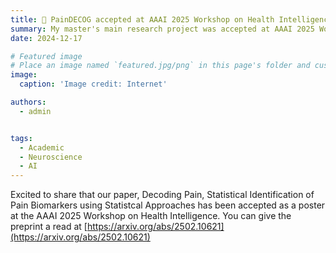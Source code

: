 ```yaml
---
title: 🧠 PainDECOG accepted at AAAI 2025 Workshop on Health Intelligence
summary: My master's main research project was accepted at AAAI 2025 Workshop on Health Intelligence
date: 2024-12-17

# Featured image
# Place an image named `featured.jpg/png` in this page's folder and customize its options here.
image:
  caption: 'Image credit: Internet'

authors:
  - admin


tags:
  - Academic
  - Neuroscience
  - AI
---
```

Excited to share that our paper, Decoding Pain, Statistical Identification of Pain Biomarkers using Statistcal Approaches has been accepted as a poster at the AAAI 2025 Workshop on Health Intelligence. You can give the preprint a read at [https://arxiv.org/abs/2502.10621](https://arxiv.org/abs/2502.10621)
